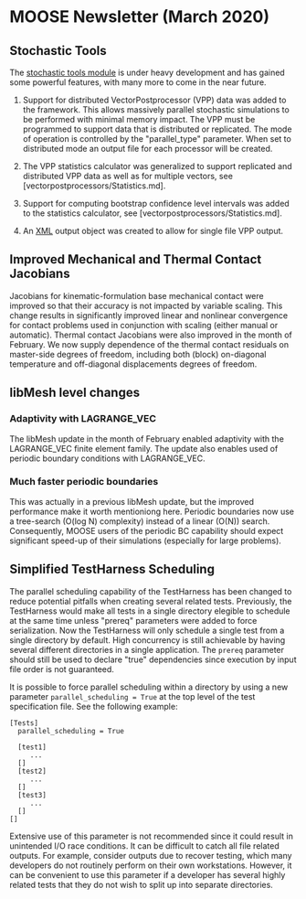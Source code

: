 # MOOSE Newsletter (March 2020)

## Stochastic Tools

The [stochastic tools module](modules/stochastic_tools/index.md) is under heavy development and has
gained some powerful features, with many more to come in the near future.

1. Support for distributed VectorPostprocessor (VPP) data was added to the framework. This allows
   massively parallel stochastic simulations to be performed with minimal memory impact. The VPP
   must be programmed to support data that is distributed or replicated. The mode of operation
   is controlled by the "parallel_type" parameter. When set to distributed mode an output file
   for each processor will be created.

2. The VPP statistics calculator was generalized to support replicated and distributed VPP data as
   well as for multiple vectors, see [vectorpostprocessors/Statistics.md].

3. Support for computing bootstrap confidence level intervals was added to the statistics calculator,
   see [vectorpostprocessors/Statistics.md].

4. An [XML](XMLOutput.md) output object was created to allow for single file VPP output.

## Improved Mechanical and Thermal Contact Jacobians

Jacobians for kinematic-formulation base mechanical contact were improved so that their accuracy is
not impacted by variable scaling. This change results in significantly improved linear and nonlinear
convergence for contact problems used in conjunction with scaling (either manual or
automatic). Thermal contact Jacobians were also improved in the month of February. We now supply
dependence of the thermal contact residuals on master-side degrees of freedom, including both
(block) on-diagonal temperature and off-diagonal displacements degrees of freedom.

## libMesh level changes

### Adaptivity with LAGRANGE_VEC

The libMesh update in the month of February enabled adaptivity with the LAGRANGE_VEC finite element
family. The update also enables used of periodic boundary conditions with LAGRANGE_VEC.

### Much faster periodic boundaries

This was actually in a previous libMesh update, but the improved performance make it worth
mentioniong here. Periodic boundaries now use a tree-search (O(log N) complexity) instead of a
linear (O(N)) search. Consequently, MOOSE users of the periodic BC capability should expect
significant speed-up of their simulations (especially for large problems).

## Simplified TestHarness Scheduling

The parallel scheduling capability of the TestHarness has been changed to reduce potential pitfalls when
creating several related tests. Previously, the TestHarness would make all tests in a single directory
elegible to schedule at the same time unless "prereq" parameters were added to force serialization. Now
the TestHarness will only schedule a single test from a single directory by default. High concurrency is
still achievable by having several different directories in a single application. The `prereq` parameter should
still be used to declare "true" dependencies since execution by input file order is not guaranteed.

It is possible to force parallel scheduling within a directory by using a new parameter `parallel_scheduling = True`
at the top level of the test specification file. See the following example:

```
[Tests]
  parallel_scheduling = True

  [test1]
     ...
  []
  [test2]
     ...
  []
  [test3]
     ...
  []
[]
```

Extensive use of this parameter is not recommended since it could result in unintended I/O race conditions. It can
be difficult to catch all file related outputs. For example, consider outputs due to recover testing, which many
developers do not routinely perform on their own workstations. However, it can be convenient to use this parameter if
a developer has several highly related tests that they do not wish to split up into separate directories.
